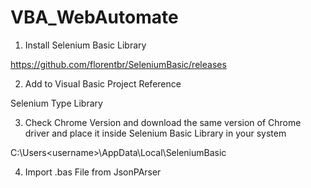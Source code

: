 # VBA_WebAutomate
1. Install Selenium Basic Library

https://github.com/florentbr/SeleniumBasic/releases

2. Add to Visual Basic Project Reference

Selenium Type Library

3. Check Chrome Version and download the same version of Chrome driver and place it inside
Selenium Basic Library in your system

C:\Users\<username>\AppData\Local\SeleniumBasic

4. Import .bas File from JsonPArser
